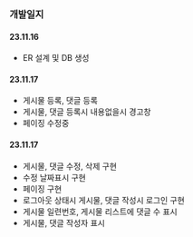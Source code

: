 ### 개발일지

#### 23.11.16

- ER 설계 및 DB 생성

#### 23.11.17

- 게시물 등록, 댓글 등록
- 게시물, 댓글 등록시 내용없을시 경고창
- 페이징 수정중

#### 23.11.17

- 게시물, 댓글 수정, 삭제 구현
- 수정 날짜표시 구현
- 페이징 구현
- 로그아웃 상태시 게시물, 댓글 작성시 로그인 구현
- 게시물 일련번호, 게시물 리스트에 댓글 수 표시
- 게시물, 댓글 작성자 표시
